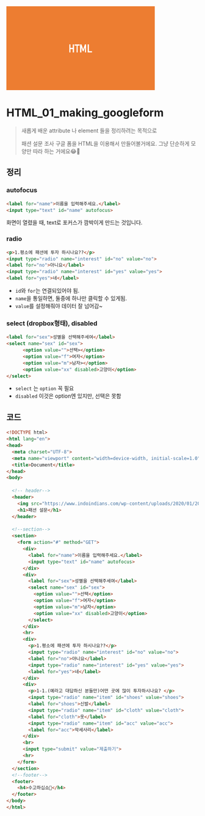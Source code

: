 <img src="HTML_01_making_googleform.assets/HTML.PNG" style="zoom:50%;" />

# HTML_01_making_googleform

> 새롭게 배운 attribute 나 element 들을 정리하려는 목적으로
>
> 패션 설문 조사 구글 폼을 HTML을 이용해서 만들어볼거에요. 그냥 단순하게 모양만 따라 하는 거에요😂🤣



## 정리

### autofocus

```html
<label for="name">이름을 입력해주세요.</label>
<input type="text" id="name" autofocus>
```

화면이 열렸을 때, text로 포커스가 깜박이게 만드는 것입니다.

### radio

```html
<p>1.평소에 패션에 투자 하시나요??</p>
<input type="radio" name="interest" id="no" value="no">
<label for="no">아니요</label>
<input type="radio" name="interest" id="yes" value="yes">
<label for="yes">네</label>
```

- `id`와 `for`는 연결되있어야 됨. 
- `name`을 통일하면, 둘중에 하나만 클릭할 수 있게됨.
- `value`를 설정해줘야 데이터 잘 넘어감~

### select (dropbox형태), disabled

```html
<label for="sex">성별을 선택해주세여</label>
<select name="sex" id="sex">
      <option value="">선택></option>
      <option value="f">여자</option>
      <option value="m">남자></option>
      <option value="xx" disabled>고양이</option>
</select>
```

- `select` 는 `option` 꼭 필요
- `disabled` 이것은 option엔 있지만, 선택은 못함



## 코드

```html
<!DOCTYPE html>
<html lang="en">
<head>
  <meta charset="UTF-8">
  <meta name="viewport" content="width=device-width, initial-scale=1.0">
  <title>Document</title>
</head>
<body>

  <!-- header-->
  <header>
    <img src="https://www.indoindians.com/wp-content/uploads/2020/01/2020-fashion-trends-feature-1280x720.jpg" alt="fashion" style="width: 500px;">
    <h1>패션 설문</h1>
  </header>

  <!--section-->
  <section>
    <form action="#" method="GET">
      <div>
        <label for="name">이름을 입력해주세요.</label>
        <input type="text" id="name" autofocus>
      </div>
      <div>
        <label for="sex">성별을 선택해주세여</label>
        <select name="sex" id="sex">
          <option value="">선택</option>
          <option value="f">여자</option>
          <option value="m">남자</option>
          <option value="xx" disabled>고양이</option>
        </select>
      </div>
      <hr>
      <div>
        <p>1.평소에 패션에 투자 하시나요??</p>
        <input type="radio" name="interest" id="no" value="no">
        <label for="no">아니요</label>
        <input type="radio" name="interest" id="yes" value="yes">
        <label for="yes">네</label>
      </div>
      <div>
        <p>1-1.(예라고 대답하신 분들만)어떤 곳에 많이 투자하시나요? </p>
        <input type="radio" name="item" id="shoes" value="shoes">
        <label for="shoes">신발</label>
        <input type="radio" name="item" id="cloth" value="cloth">
        <label for="cloth">옷</label>
        <input type="radio" name="item" id="acc" value="acc">
        <label for="acc">악세사리</label>
      </div>
      <br>
      <input type="submit" value="제출하기">
      <hr>
    </form>
  </section>
  <!--footer-->
  <footer>
    <h4>수고하십쇼🤟</h4>
  </footer>
</body>
</html>
```



